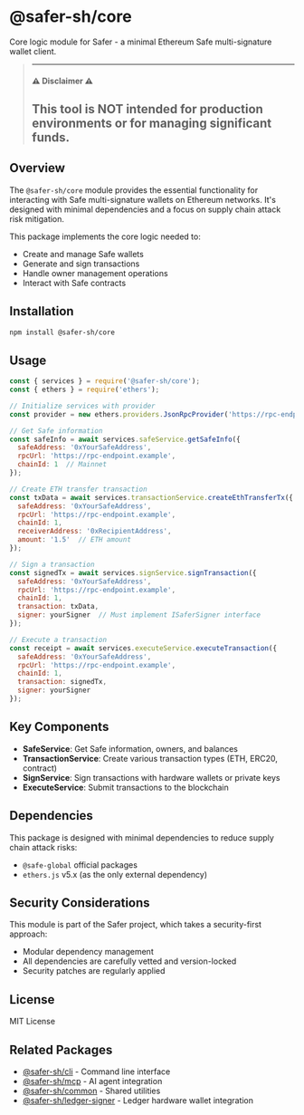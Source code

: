 # @safer-sh/core

Core logic module for Safer - a minimal Ethereum Safe multi-signature wallet client.

> ---
> #### ⚠️ Disclaimer ⚠️
> This tool is NOT intended for production environments or for managing significant funds.
> ---

## Overview

The `@safer-sh/core` module provides the essential functionality for interacting with Safe multi-signature wallets on Ethereum networks. It's designed with minimal dependencies and a focus on supply chain attack risk mitigation.

This package implements the core logic needed to:
- Create and manage Safe wallets
- Generate and sign transactions
- Handle owner management operations
- Interact with Safe contracts

## Installation

```bash
npm install @safer-sh/core
```

## Usage

```javascript
const { services } = require('@safer-sh/core');
const { ethers } = require('ethers');

// Initialize services with provider
const provider = new ethers.providers.JsonRpcProvider('https://rpc-endpoint.example');

// Get Safe information
const safeInfo = await services.safeService.getSafeInfo({
  safeAddress: '0xYourSafeAddress',
  rpcUrl: 'https://rpc-endpoint.example',
  chainId: 1  // Mainnet
});

// Create ETH transfer transaction
const txData = await services.transactionService.createEthTransferTx({
  safeAddress: '0xYourSafeAddress',
  rpcUrl: 'https://rpc-endpoint.example',
  chainId: 1,
  receiverAddress: '0xRecipientAddress',
  amount: '1.5'  // ETH amount
});

// Sign a transaction
const signedTx = await services.signService.signTransaction({
  safeAddress: '0xYourSafeAddress',
  rpcUrl: 'https://rpc-endpoint.example',
  chainId: 1,
  transaction: txData,
  signer: yourSigner  // Must implement ISaferSigner interface
});

// Execute a transaction
const receipt = await services.executeService.executeTransaction({
  safeAddress: '0xYourSafeAddress',
  rpcUrl: 'https://rpc-endpoint.example',
  chainId: 1,
  transaction: signedTx,
  signer: yourSigner
});
```

## Key Components

- **SafeService**: Get Safe information, owners, and balances
- **TransactionService**: Create various transaction types (ETH, ERC20, contract)
- **SignService**: Sign transactions with hardware wallets or private keys
- **ExecuteService**: Submit transactions to the blockchain

## Dependencies

This package is designed with minimal dependencies to reduce supply chain attack risks:
- `@safe-global` official packages
- `ethers.js` v5.x (as the only external dependency)

## Security Considerations

This module is part of the Safer project, which takes a security-first approach:

- Modular dependency management
- All dependencies are carefully vetted and version-locked
- Security patches are regularly applied

## License

MIT License

## Related Packages

- [@safer-sh/cli](https://www.npmjs.com/package/@safer-sh/cli) - Command line interface
- [@safer-sh/mcp](https://www.npmjs.com/package/@safer-sh/mcp) - AI agent integration
- [@safer-sh/common](https://www.npmjs.com/package/@safer-sh/common) - Shared utilities
- [@safer-sh/ledger-signer](https://www.npmjs.com/package/@safer-sh/ledger-signer) - Ledger hardware wallet integration 